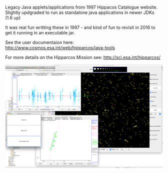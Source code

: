 Legacy Java applets/applications from 1997 Hippacos Catalogue website. 
Slightly updgraded to run as standalone java applications in newer JDKs (1.6 up)

It was real fun writting these in 1997 - and kind of fun to revisit in 2016 to get it running in an executable jar.

See the user documentaion here: http://www.cosmos.esa.int/web/hipparcos/java-tools

For more details on the Hipparcos Mission  see: http://sci.esa.int/hipparcos/

![Screen shot of Hipparcos apps](screen.png)
